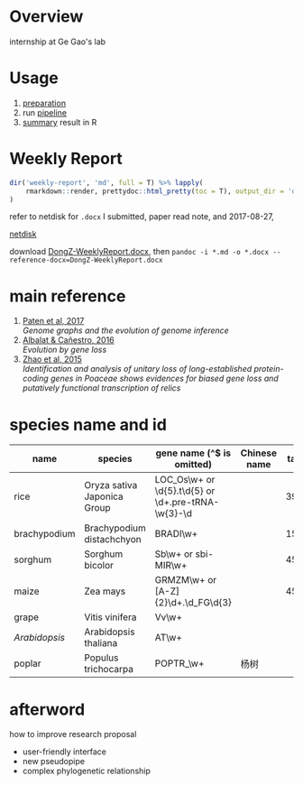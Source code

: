 # Overview

internship at Ge Gao's lab


# Usage

1. [preparation](pre.md)
2. run [pipeline](pipeline.sh)
3. [summary](summary.R) result in R



# Weekly Report

```r
dir('weekly-report', 'md', full = T) %>% lapply(
    rmarkdown::render, prettydoc::html_pretty(toc = T), output_dir = 'docs/weekly-report/'
)
```

refer to netdisk  for `.docx` I submitted, paper read note, and 2017-08-27,

[netdisk](https://cloud.tsinghua.edu.cn/d/17342eb01cf74bb69156/)

download [DongZ-WeeklyReport.docx](https://github.com/dongzhuoer/Gao/blob/master/weekly-report/DongZ-WeeklyReport.docx), then `pandoc -i *.md -o *.docx --reference-docx=DongZ-WeeklyReport.docx`



# main reference

1. [Paten et al, 2017](https://dx.doi.org/10.1101/gr.214155.116)  
   _Genome graphs and the evolution of genome inference_
1. [Albalat & Cañestro, 2016](https://doi.org/10.1038/nrg.2016.39)  
   _Evolution by gene loss_
1. [Zhao et al, 2015](https://doi.org/10.1186/s12862-015-0345-x)  
   _Identification and analysis of unitary loss of long-established protein-coding genes in Poaceae shows evidences for biased gene loss and putatively functional transcription of relics_



#  species name and id 

| name          | species                     | gene name  (^$ is omitted)                           | Chinese name | tax_id |
| ------------- | --------------------------- | ---------------------------------------------------- | ------------ | ------ |
| rice          | Oryza sativa Japonica Group | LOC_Os\w+ or \d{5}\.t\d{5} or \d+\.pre-tRNA-\w{3}-\d |              | 39947  |
| brachypodium  | Brachypodium distachchyon   | BRADI\w+                                             |              | 15368  |
| sorghum       | Sorghum bicolor             | Sb\w+ or sbi-MIR\w+                                  |              | 4558   |
| maize         | Zea mays                    | GRMZM\w+ or [A-Z]{2}\d+\.\d_FG\d{3}                  |              | 4577   |
| grape         | Vitis vinifera              | Vv\w+                                                |              |        |
| _Arabidopsis_ | Arabidopsis thaliana        | AT\w+                                                |              |        |
| poplar        | Populus trichocarpa         | POPTR_\w+                                            | 杨树         |        |



# afterword

how to improve research proposal

- user-friendly interface
- new pseudopipe
- complex phylogenetic relationship
